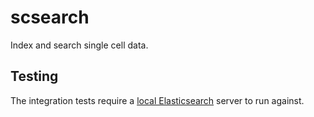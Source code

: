 # scsearch

Index and search single cell data.

## Testing

The integration tests require a [local Elasticsearch][install Elasticsearch] server to run against.

[install Elasticsearch]: https://www.elastic.co/guide/en/elasticsearch/reference/current/_installation.html